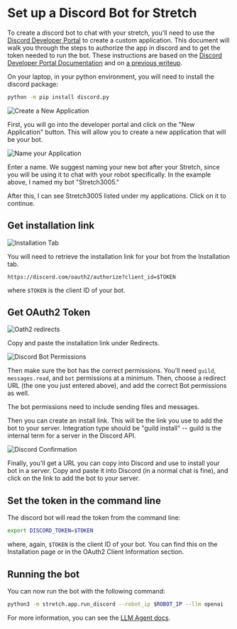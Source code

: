 # Set up a Discord Bot for Stretch

To create a discord bot to chat with your stretch, you'll need to use the [Discord Developer Portal](https://discord.com/developers/applications) to create a custom application. This document will walk you through the steps to authorize the app in discord and to get the token needed to run the bot. These instructions are based on the [Discord Developer Portal Documentation](https://discord.com/developers/docs/intro) and on [a previous writeup](https://github.com/cpaxton/virgil/blob/main/docs/discord.md).

On your laptop, in your python environment, you will need to install the discord package:

```bash
python -m pip install discord.py
```

![Create a New Application](images/discord_create_app.png)

First, you will go into the developer portal and click on the "New Application" button. This will allow you to create a new application that will be your bot.

![Name your Application](images/discord_name_app.png)

Enter a name. We suggest naming your new bot after your Stretch, since you will be using it to chat with your robot specifically. In the example above, I named my bot "Stretch3005."

After this, I can see Stretch3005 listed under my applications. Click on it to continue.

## Get installation link

![Installation Tab](images/discord_install_page.png)

You will need to retrieve the installation link for your bot from the Installation tab.
```
https://discord.com/oauth2/authorize?client_id=$TOKEN
```

where `$TOKEN` is the client ID of your bot.

## Get OAuth2 Token

![Oath2 redirects](images/discord_oauth2_redirects.png)

Copy and paste the installation link under Redirects.

![Discord Bot Permissions](images/discord_bot_permissions.png)

Then make sure the bot has the correct permissions. You'll need `guild`, `messages.read`, and `bot` permissions at a minimum. Then, choose a redirect URL (the one you just entered above), and add the correct Bot permissions as well.

The bot permissions need to include sending files and messages.

Then you can create an install link. This will be the link you use to add the bot to your server. Integration type should be "guild install" -- guild is the internal term for a server in the Discord API.

![Discord Confirmation](images/discord_confirmation.png)

Finally, you'll get a URL you can copy into Discord and use to install your bot in a server. Copy and paste it into Discord (in a normal chat is fine), and click on the link to add the bot to your server.

## Set the token in the command line

The discord bot will read the token from the command line:

```bash
export DISCORD_TOKEN=$TOKEN
```

where, again, `$TOKEN` is the client ID of your bot. You can find this on the Installation page or in the OAuth2 Client Information section.

## Running the bot

You can now run the bot with the following command:

```bash
python3 -m stretch.app.run_discord --robot_ip $ROBOT_IP --llm openai
```

For more information, you can see the [LLM Agent docs](llm_agent.md).
